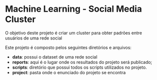 # Machine Learning - Social Media Cluster

O objetivo deste projeto é criar um cluster para obter padrões entre usuários de uma rede social

Este projeto é composto pelos seguintes diretórios e arquivos: 

* **data**: possui o dataset de uma rede social
* **reports**: aqui é o lugar onde os resultados do projeto será publicado;
* **scripts**: diretório que possui todos os scripts utilizados no projeto.
* **project**: pasta onde o enunciado do projeto se encontra

